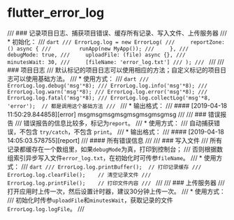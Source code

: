 # flutter_error_log

/// ### 记录项目日志、捕获项目错误、缓存所有记录、写入文件、上传服务器
/// * 初始化：
/// ```dart
/// ErrorLog.log = new ErrorLog(
///     reportZone: () async {
///         runApp(new MyApp());
///     },
///     debugMode: true,
///     uploadFile: (file) async {},
///     minutesWait: 30,
///     [fileName: 'error_log.txt']
/// );
/// ```
/// 
/// ### 项目日志
/// 默认标记的项目日志可以使用相应的方法；自定义标记的项目日志可以使用基础方法。
/// * 使用方式：
/// ```dart
/// ErrorLog.log.debug('msg'*8);
/// ErrorLog.log.info('msg'*8);
/// ErrorLog.log.warn('msg'*8);
/// ErrorLog.log.error('msg'*8);
/// ErrorLog.log.fatal('msg'*8);
/// ErrorLog.log.collectLog('msg'*8, 'error');  // 都是调用这个基础方法
/// ```
/// * 输出格式：
/// #### [2019-04-18 11:50:29.844858][error] msgmsgmsgmsgmsgmsgmsgmsg
/// 
/// ### 错误报告
/// 错误报告的信息比较多，标记为`report`。
/// * 使用方式：
/// 自动捕获错误，不包含 `try/catch`，不包含 `print`。
/// * 输出格式：
/// #### [2019-04-18 14:05:03.578755][report]
/// #### 所有错误信息
/// 
/// ### 写入文件
/// 所有记录都缓存在一个数组里，如果`debugMode`为真，打印到控制台；
/// 否则根据数组索引异步写入文件`error_log.txt`，在初始化时可传参`fileName`。
/// * 使用方式：
/// ```dart
/// ErrorLog.log.printBuffer();  // 打印记录缓存
/// ErrorLog.log.clearFile();    // 清空记录文件
/// ErrorLog.log.printFile();    // 打印文件内容
/// ```
/// 
/// ### 上传服务器
/// 打开应用时上传一次，然后设置计时器，建议30分钟上传一次。
/// * 使用方式：
/// 初始化时传参`uploadFile`和`minutesWait`，获取记录的文件`ErrorLog.log.logFile`。
/// 
